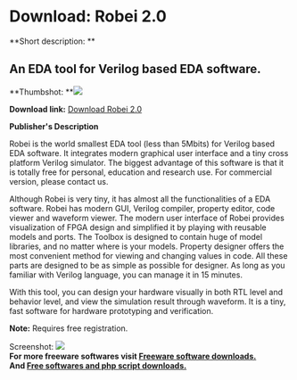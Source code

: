 # Download: Robei 2.0

**Short description: **

## An EDA tool for Verilog based EDA software.

  
**Thumbshot: **![](http://www.freewarefiles.com/screenshot/robei2_md.jpg)   
  
**Download link:** [Download Robei 2.0](http://freesoftwares.boysofts.com/Robei_program_70467.html)  
  

**Publisher's Description**  
  

Robei is the world smallest EDA tool (less than 5Mbits) for Verilog based EDA
software. It integrates modern graphical user interface and a tiny cross
platform Verilog simulator. The biggest advantage of this software is that it
is totally free for personal, education and research use. For commercial
version, please contact us.

Although Robei is very tiny, it has almost all the functionalities of a EDA
software. Robei has modern GUI, Verilog compiler, property editor, code viewer
and waveform viewer. The modern user interface of Robei provides visualization
of FPGA design and simplified it by playing with reusable models and ports.
The Toolbox is designed to contain huge of model libraries, and no matter
where is your models. Property designer offers the most convenient method for
viewing and changing values in code. All these parts are designed to be as
simple as possible for designer. As long as you familiar with Verilog
language, you can manage it in 15 minutes.

With this tool, you can design your hardware visually in both RTL level and
behavior level, and view the simulation result through waveform. It is a tiny,
fast software for hardware prototyping and verification.

**Note:** Requires free registration.

  
  
Screenshot: ![](http://www.freewarefiles.com/screenshot/robei2.jpg)  
**For more freeware softwares visit [Freeware software downloads.](http://freesoftwares.boysofts.com/)**   
**And [Free softwares and php script downloads.](http://www.boysofts.com/)**

